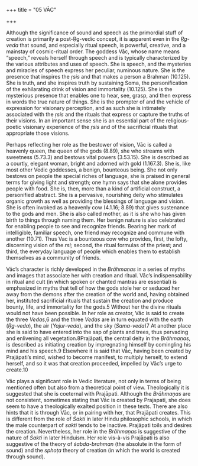 +++
title = "05 VĀC"

+++

Although the significance of sound and speech as the primordial stuff of creation is primarily a post-Ṛg-vedic concept, it is apparent even in the *Ṛg-veda* that sound, and especially ritual speech, is powerful, creative, and a mainstay of cosmic-ritual order. The goddess Vāc, whose name means “speech,” reveals herself through speech and is typically characterized by the various attributes and uses of speech. She is speech, and the mysteries and miracles of speech express her peculiar, numinous nature. She is the presence that inspires the *ṛsis* and that makes a person a Brahman \(10.125\). She is truth, and she inspires truth by sustaining Soma, the personification of the exhilarating drink of vision and immortality \(10.125\). She is the mysterious presence that enables one to hear, see, grasp, and then express in words the true nature of things. She is the prompter of and the vehicle of expression for visionary perception, and as such she is intimately associated with the *ṛsis* and the rituals that express or capture the truths of their visions. In an important sense she is an essential part of the religious-poetic visionary experience of the *ṛsis* and of the sacrificial rituals that appropriate those visions.

Perhaps reflecting her role as the bestower of vision, Vāc is called a heavenly queen, the queen of the gods \(8.89\), she who streams with sweetness \(5.73.3\) and bestows vital powers \(3.53.15\). She is described as a courtly, elegant woman, bright and adorned with gold \(1.167.3\). She is, like most other Vedic goddesses, a benign, bounteous being. She not only bestows on people the special riches of language, she is praised in general terms for giving light and strength; one hymn says that she alone provides people with food. She is, then, more than a kind of artificial construct, a personified abstract. She is a pervasive, nourishing deity who stimulates organic growth as well as providing the blessings of language and vision. She is often invoked as a heavenly cow \(4.1.16; 8.89\) that gives sustenance to the gods and men. She is also called mother, as it is she who has given birth to things through naming them. Her benign nature is also celebrated for enabling people to see and recognize friends. Bearing her mark of intelligible, familiar speech, one friend may recognize and commune with another \(10.71\). Thus Vac is a bounteous cow who provides, first, the lofty, discerning vision of the *rsi;* second, the ritual formulas of the priest; and third, the everyday language of people which enables them to establish themselves as a community of friends.

Vāc’s character is richly developed in the *Brāhmaṇas* in a series of myths and images that associate her with creation and ritual. Vāc’s indispensability in ritual and cult \(in which spoken or chanted mantras are essential\) is emphasized in myths that tell of how the gods stole her or seduced her away from the demons after the creation of the world and, having obtained her, instituted sacrificial rituals that sustain the creation and produce bounty, life, and immortality for the gods.5 Without her the divine rituals would not have been possible. In her role as creator, Vāc is said to create the three *Vedas*,6 and the three *Vedas* are in turn equated with the earth \(*Ṛg-veda*\), the air \(*Yajur-veda*\), and the sky \(*Sama-veda*\)7 At another place she is said to have entered into the sap of plants and trees, thus pervading and enlivening all vegetation.8Prajāpati, the central deity in the *Brāhmaṇas,* is described as initiating creation by impregnating himself by comingling his mind and his speech.9 Elsewhere it is said that Vāc, having been created by Prajāpati’s mind, wished to become manifest, to multiply herself, to extend herself, and so it was that creation proceeded, impelled by Vāc’s urge to create.10

Vāc plays a significant role in Vedic literature, not only in terms of being mentioned often but also from a theoretical point of view. Theologically it is suggested that she is coeternal with Prajāpati. Although the *Brāhmaṇas* are not consistent, sometimes stating that Vāc is created by Prajapati, she does seem to have a theologically exalted position in these texts. There are also hints that it is through Vāc, or in pairing with her, that Prajāpati creates. This is different from the role of *Śakti* in later Hindu philosophic schools, in which the male counterpart of *sakti* tends to be inactive. Prajāpati toils and desires the creation. Nevertheless, her role in the *Brāhmaṇas* is suggestive of the nature of *Śakti* in later Hinduism. Her role vis-à-vis Prajāpati is also suggestive of the theory of *śabda-brahman* \(the absolute in the form of sound\) and the *sphoṭa* theory of creation \(in which the world is created through sound\).
